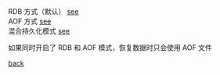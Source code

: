 RDB 方式（默认） [see](11/1.md)    
AOF 方式 [see](11/2.md)  
混合持久化模式 [see](11/3.md)  

如果同时开启了 RDB 和 AOF 模式，恢复数据时只会使用 AOF 文件  

[back](../11.md)  